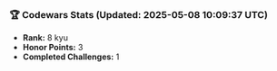 ### 🏆 Codewars Stats (Updated: 2025-05-08 10:09:37 UTC)

- **Rank:** 8 kyu
- **Honor Points:** 3
- **Completed Challenges:** 1
